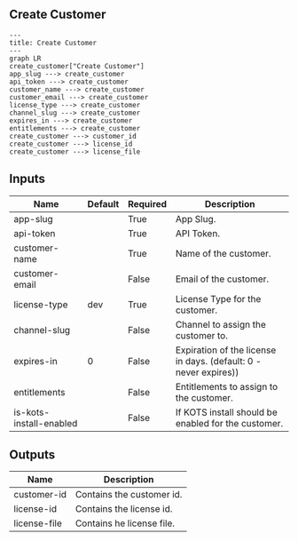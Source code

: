 ## Create Customer

```mermaid
---
title: Create Customer
---
graph LR
create_customer["Create Customer"]
app_slug ---> create_customer
api_token ---> create_customer
customer_name ---> create_customer
customer_email ---> create_customer
license_type ---> create_customer
channel_slug ---> create_customer
expires_in ---> create_customer
entitlements ---> create_customer
create_customer ---> customer_id
create_customer ---> license_id
create_customer ---> license_file
```
## Inputs
| Name | Default | Required | Description |
| --- | --- | --- | --- |
| app-slug |  | True | App Slug. |
| api-token |  | True | API Token. |
| customer-name |  | True | Name of the customer. |
| customer-email |  | False | Email of the customer. |
| license-type | dev | True | License Type for the customer. |
| channel-slug |  | False | Channel to assign the customer to. |
| expires-in | 0 | False | Expiration of the license in days. (default: 0 - never expires)) |
| entitlements |  | False | Entitlements to assign to the customer. |
| is-kots-install-enabled |  | False | If KOTS install should be enabled for the customer. |

## Outputs
| Name | Description |
| --- | --- |
| customer-id | Contains the customer id. |
| license-id | Contains the license id. |
| license-file | Contains he license file. |

